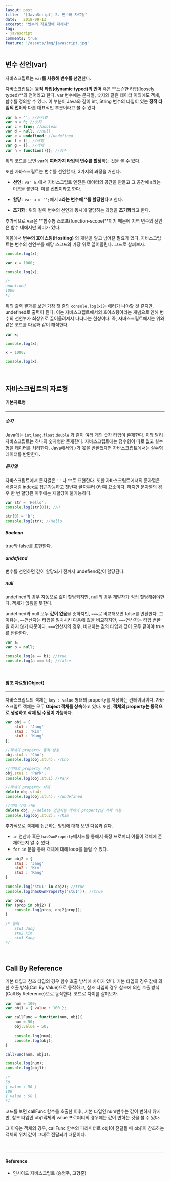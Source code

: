 ```yaml
---
layout: post
title:  "[JavaScript] 2. 변수와 자료형"
date:   2018-09-13
excerpt: "변수와 자료형에 대해서"
tag:
- javascript
comments: true
feature: '/assets/img/javascript.jpg'
---
```


## 변수 선언(var)



자바스크립트는 `var`**를 사용해 변수를 선언**한다.

자바스크립트는 **동적 타입(dynamic typed)의 언어** 혹은 **느슨한 타입(loosely typed)**의 언어라고 한다.
var 변수에는 문자열, 숫자와 같은 데이터 이외에도 객체, 함수를 정의할 수 있다.
이 부분이 Java와 같이 int, String 변수의 타입이 있는 **정적 타입의 언어**와 다른 대표적인 부분이라고 볼 수 있다.

```javascript
var a = ''; //문자열
var b = 0; //숫자
var c = true; //boolean
var d = null; //null
var e = undefined; //undefined
var f = []; //배열
var g = {}; //객체
var h = function(){}; //함수
```

위의 코드를 보면 var에 **여러가지 타입의 변수를 할당**하는 것을 볼 수 있다.

또한 자바스크립트는 변수를 선언할 때, 3가지의 과정을 거친다.

* **선언** : `var a;`에서 자바스크립트 엔진은 데이터의 공간을 만들고 그 공간에 a라는 이름을 붙인다. 이를 **선언**이라고 한다.

* **할당** : `var a = '';`에서 **a라는 변수에 ''를 할당한다**고 한다.

* **초기화** : 위와 같이 변수의 선언과 동시에 할당하는 과정을 **초기화**라고 한다.

추가적으로 var은 **함수형 스코프(function-scope)**이기 때문에 지역 변수의 선언은 함수 내에서만 의미가 있다.

이쯤에서 **변수의 호이스팅(Hositing)** 의 개념을 알고 넘어갈 필요가 있다.
자바스크립트는 변수의 선언부를 해당 스코프의 가장 위로 끌어올린다.
코드로 살펴보자.

```javascript
console.log(x);

var x = 1000;

console.log(x);

/*
undefined
1000
*/
```
위의 출력 결과를 보면 가장 첫 줄의 `console.log(x)`는 에러가 나야할 것 같지만, undefined로 출력이 된다.
이는 자바스크립트에서의 호이스팅이라는 개념으로 인해 변수의 선언부가 최상위로 끌어올려져서 나타나는 현상이다.
즉, 자바스크립트에서는 위와 같은 코드를 다음과 같이 해석한다.

```javascript
var x;

console.log(x);

x = 1000;

console.log(x);

```

<br/>

## 자바스크립트의 자료형

#### 기본자료형

- - -

##### 숫자
Java에는 `int`,`long`,`float`,`double` 과 같이 여러 개의 숫자 타입이 존재한다. 이와 달리 자바스크립트는 하나의 숫자형만 존재한다.
자바스크립트에는 정수형이 따로 없고 실수형을 데이터를 처리한다.
Java에서의 `/`가 몫을 반환했다면 자바스크립트에서는 실수형 데이터를 반환한다.

##### 문자열
자바스크립트에서 문자열은 `''` 나 `""`로 표현한다.
또한 자바스크립트에서의 문자열은 배열처럼 index로 접근가능하고 첫번째 글자부터 0번째 요소이다.
하지만 문자열의 경우 한 번 할당된 이후에는 재할당이 불가능하다.
```javascript
var str = 'Hello';
console.log(str[0]); //H

str[0] = 'h';
console.log(str); //Hello
```

##### Boolean
true와 false를 표현한다.

##### undefiend
변수를 선언하면 값이 할당되기 전까지 undefiend값이 할당된다.

##### null
undefined의 경우 자동으로 값이 할당되지만, null의 경우 개발자가 직접 할당해줘야한다.
객체가 없음을 뜻한다.

undefined와 null 모두 **값이 없음**을 뜻하지만, `===`로 비교해보면 false를 반환한다.
그 이유는, `==`연산자는 타입을 일치시킨 다음에 값을 비교하지만, `===`연산자는 타입 변환을 하지 않기 때문이다.
`===`연산자의 경우, 비교하는 값의 타입과 값이 모두 같아야 true를 반환한다.

```javascript
var a;
var b = null;

console.log(a == b); //true
console.log(a === b); //false
```
<br/>

#### 참조 자료형(Object)

- - -

자바스크립트의 객체는 `key : value` 형태의 property를 저장하는 컨테이너이다.
자바스크립트 객체는 모두 **Object 객체를 상속**하고 있다.
또한, **객체의 property는 동적으로 생성하고 삭제 및 수정이 가능**하다.

```javascript
var obj = {
    stu1 : 'Jang'
    stu2 : 'Kim'
    stu3 : 'Kang'
};

//객체의 property 동적 생성
obj.stu4 : 'Cho';
console.log(obj.stu4); //Cho

//객체의 property 수정
obj.stu1 : 'Park';
console.log(obj.stu1) //Park

//객체의 property 삭제
delete obj.stu4;
console.log(obj.stu4); //undefined

//객체 삭제 시도
delete obj; //delete 연산자는 객체의 property만 삭제 가능
console.log(obj.stu2); //Kim

```


추가적으로 객체에 접근하는 방법에 대해 보면 다음과 같다.

* `in` 연산자 혹은 `hasOwnProperty`메서드를 통해서 특정 프로퍼티 이름이 객체에 존재하는지 알 수 있다.
* `for in` 문을 통해 객체에 대해 loop를 돌릴 수 있다.

```javascript
var obj2 = {
	stu1 : 'Jang'
    stu2 : 'Kim'
    stu3 : 'Kang'
}

console.log('stu1' in obj2); //true
console.log(hasOwnProperty('stu1')); //true

var prop;
for (prop in obj2) {
	console.log(prop, obj2[prop]);
}

/* 출력
    stu1 Jang
    stu2 Kim
    stu3 Kang
*/
```
<br/>

## Call By Reference

기본 타입과 참조 타입의 경우 함수 호출 방식에 차이가 있다.
기본 타입의 경우 값에 의한 호출 방식(Call By Value)으로 동작하고, 참조 타입의 경우 참조에 의한 호출 방식(Call By Reference)으로 동작한다.
코드로 차이를 살펴보자.

```javascript
var num = 100;
var obj1 = { value : 100 };

var callFunc = function(num, obj){
    num = 50;
    obj.value = 50;

    console.log(num);
    console.log(obj);
}

callFunc(num, obj1);

console.log(num);
console.log(obj1);

/*
50
{ value : 50 }
100
{ value : 50 }
*/
```
코드를 보면 callFunc 함수를 호출한 이후, 기본 타입인 num변수는 값이 변하지 않지만, 참조 타입인 obj1객체의 value 프로퍼티의 경우에는 값이 변하는 것을 볼 수 있다.

그 이유는 객체의 경우, callFunc 함수의 파라미터로 obj1이 전달될 때 obj1이 참조하는 객체의 위치 값이 그대로 전달되기 때문이다.

<br/>


* * *
#### Reference
- 인사이드 자바스크립트 (송형주, 고형준)

